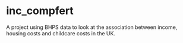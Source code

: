 # inc_compfert
A project using BHPS data to look at the association between income, housing costs and childcare costs in the UK.
